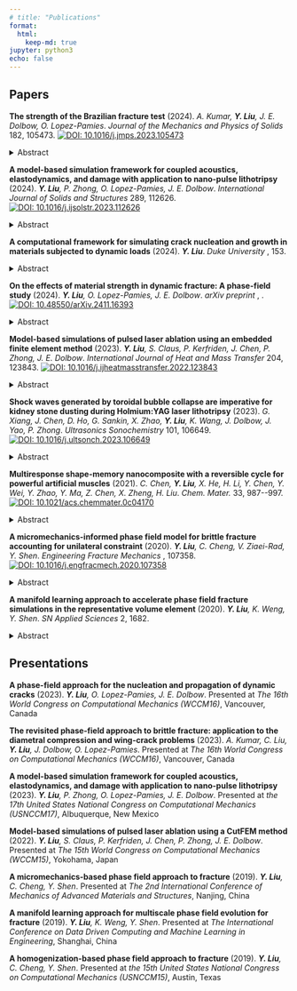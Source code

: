```yaml
---
# title: "Publications"
format: 
  html:
    keep-md: true
jupyter: python3
echo: false
---
```



## Papers
**The strength of the Brazilian fracture test** (2024). *A. Kumar, **Y. Liu**, J. E. Dolbow, O. Lopez-Pamies*. *Journal of the Mechanics and Physics of Solids* 182, 105473.
[![DOI: 10.1016/j.jmps.2023.105473](https://img.shields.io/badge/DOI-10.1016/j.jmps.2023.105473-blue.svg)](https://doi.org/10.1016/j.jmps.2023.105473)

<details>
<summary>Abstract</summary>
Since its introduction in the 1940s until present times, the so-called Brazilian test has been embraced by practitioners worldwide as a method of choice to indirectly measure the tensile strength of concrete, rocks, and other materials with a large compressive strength relative to their tensile strength. This is because of the ease that the test affords in both the preparation of the specimen (a circular disk) and the application of the loads (two platens compressing the specimen between them). Yet, this practical advantage has to be tempered by the fact that the observations from a Brazilian test — being an indirect experiment in the sense that it involves not uniform uniaxial tension but non-uniform triaxial stress states throughout the specimen —have to be appropriately interpreted to be useful. The main objective of this paper is to carry out a complete quantitative analysis of where and when fracture nucleates and propagates in a Brazilian test and thereby establish how to appropriately interpret its results. We do so by deploying the phase-field fracture theory of Kumar et al. (2020), which has been recently established as a complete theory of fracture capable of accurately describing the nucleation and propagation of cracks in linear elastic brittle materials under arbitrary quasistatic loading conditions. The last section of this paper puts forth a new protocol to deduce the tensile strength of a material from a Brazilian test that improves on the current ISRM and ASTM standards.
</details>
        

**A model-based simulation framework for coupled acoustics, elastodynamics, and damage with application to nano-pulse lithotripsy** (2024). ***Y. Liu**, P. Zhong, O. Lopez-Pamies, J. E. Dolbow*. *International Journal of Solids and Structures* 289, 112626.
[![DOI: 10.1016/j.ijsolstr.2023.112626](https://img.shields.io/badge/DOI-10.1016/j.ijsolstr.2023.112626-blue.svg)](https://doi.org/10.1016/j.ijsolstr.2023.112626)

<details>
<summary>Abstract</summary>
We develop a model for solid objects surrounded by a fluid that accounts for the possibility of acoustic pressures giving rise to damage on the surface of the solid. The propagation of an acoustic pressure in the fluid domain is modeled by the acoustic wave equation. On the other hand, the response of the solid is described by linear elastodynamics coupled with a gradient damage model, one that is based on a cohesive-type phasefield description of fracture. The interaction between the acoustic pressure and the deformation and damage of the solid are represented by transmission conditions at the fluid–solid interface. The resulting governing equations are discretized using a finite-element/finite-difference method that pays particular attention to the spatial and temporal scales that need to be resolved. Results from model-based simulations are provided for a benchmark problem as well as for recent experiments in nano-pulse lithotripsy. A parametric study is performed to illustrate how damage develops in response to the driving force (magnitude and location of the acoustic source) as a function of the fracture resistance of the solid. The results are shown to be qualitatively consistent with experimental observations for the location and size of the damage fields on the solid surface. A study of limiting cases also suggests that both the threshold for damage and the critical fracture energy are important to consider in order to capture the transition from damage initiation to complete localization. A low-cycle fatigue model is proposed that degrades the fracture resistance of the solid as a function of accumulated tensile strain energy, and it is shown to be capable of capturing damage localization in simulations of multi-pulse nano-pulse lithotripsy.
</details>
        

**A computational framework for simulating crack nucleation and growth in materials subjected to dynamic loads** (2024). ***Y. Liu***. *Duke University* , 153.

<details>
<summary>Abstract</summary>
Understanding dynamic fracture is essential for predicting the structural integrity and lifespan of engineering components, especially in critical fields like aerospace, civil engineering, and materials manufacturing. Dynamic fracture involves crack propagation under rapid loading conditions, where the loading rate impacts the fracture process. Dynamic fracture is particularly important in scenarios such as impact, fragmentation, and high-speed machining, where materials are subjected to sudden and extreme forces. Both crack nucleation and propagation are crucial in dynamic fracture. The precise conditions under which cracks nucleate is the key to predict failure onset and implementing preventive measures. Once a crack has nucleated, its propagation under dynamic loading is also challenging due to complex stress wave interactions and inertial effects that influence the crack path and speed. Traditional fracture analysis methods often struggle to accurately predict crack behavior under these dynamic conditions.The research presented in this dissertation aims to address the aforementioned challenges. A unified computational framework is developed to simulate both crack nucleation and growth under dynamic loads. In essence, a phase-field model designed for fracture under quasi-static loading conditions is extended to account for dynamic fracture. The framework accounts for an arbitrary material strength surface through an external driving force in the evolution equation for the phase field. The framework is appealing because it models arbitrary material strength without compromising Griffith's criterion. The developed computational framework has been validated against a broad range of experimental observations, demonstrating the importance of accurately representing material strength. A complete analysis of fracture nucleation and propagation during the Brazilian test is presented; the framework also simulates coupled acoustics, elastodynamics, and damage with application to nano-pulse lithotripsy; and the framework has been validated against the impact experiments by Kalthoff and Winkler, a dynamic version of the Brazilian fracture test, and a recent experiment investigating crack initiation, propagation, and branching in soda-lime glass specimens.
</details>
        

**On the effects of material strength in dynamic fracture: A phase-field study** (2024). ***Y. Liu**, O. Lopez-Pamies, J. E. Dolbow*. *arXiv preprint* , .
[![DOI: 10.48550/arXiv.2411.16393](https://img.shields.io/badge/DOI-10.48550/arXiv.2411.16393-blue.svg)](https://doi.org/10.48550/arXiv.2411.16393)

<details>
<summary>Abstract</summary>

Over the past seven years, full-field analyses of a wide range of classical as well as modern quasi-static fracture experiments on nominally elastic brittle materials -- ranging from hard ceramics to soft elastomers -- have repeatedly identified the material strength surface as one of the key material properties that governs not only the nucleation of cracks, but also their propagation. Central to these analyses are the results generated by the Griffith phase-field fracture theory with material strength introduced in [21,23,20]. The first of two objectives of this paper is to extend this theory to account for inertia, this for the basic case of isotropic linear elastic brittle materials. From an applications point of view, the theory amounts to solving an initial-boundary-value problem comprised of a hyperbolic PDE coupled with an elliptic PDE for the displacement field $u(X,t)$ and the phase field $d(X,t)$. A robust scheme is presented to generate solutions for these equations that is based on an adaptive finite-element discretization of space and an implicit finite-difference discretization of time. At every time increment tm, the resulting discretized equations are solved separately in a staggered manner for $u(X,t_m)$ and $d(X,t_m)$ by means of Newton-Raphson schemes. The second objective is to illustrate the descriptive and predictive capabilities of the proposed theory via simulations of benchmark problems and experiments. These include problems involving fracture nucleation from large pre-existing cracks, such as the classical Kalthoff-Winkler experiments, as well as problems involving fracture nucleation within the bulk, such as the dynamic Brazilian fracture experiments.

</details>
        

**Model-based simulations of pulsed laser ablation using an embedded finite element method** (2023). ***Y. Liu**, S. Claus, P. Kerfriden, J. Chen, P. Zhong, J. E. Dolbow*. *International Journal of Heat and Mass Transfer* 204, 123843.
[![DOI: 10.1016/j.ijheatmasstransfer.2022.123843](https://img.shields.io/badge/DOI-10.1016/j.ijheatmasstransfer.2022.123843-blue.svg)](https://doi.org/10.1016/j.ijheatmasstransfer.2022.123843)

<details>
<summary>Abstract</summary>
A model of thermal ablation with application to multi-pulsed laser lithotripsy is presented. The approach is based on a one-sided Stefan-Signorini model for thermal ablation, and relies on a level-set function to represent the moving interface between the solid phase and a fictitious gas phase (representing the ablated material). The model is discretized with an embedded finite element method, wherein the interface geometry can be arbitrarily located relative to the background mesh. Nitsche's method is adopted to impose the Signorini condition on the moving interface. A bound constraint is also imposed to deal with thermal shocks that can arise during representative simulations of pulsed ablation with high-power lasers. We report simulation results based on experiments for pulsed laser ablation of wet BegoStone samples treated in air, where Begostone has been used as a phantom material for kidney stone. The model is calibrated against experimental measurements by adjusting the percentage of incoming laser energy absorbed at the surface of the stone sample. Simulation results are then validated against experimental observations for the crater area, volume, and geometry as a function of laser pulse energy and duration. Our studies illustrate how the spreading of the laser beam from the laser fiber tip with concomitantly reduced incident laser irradiance on the damaged crater surface explains trends in both the experimental observations and the model-based simulation results.
</details>
        

**Shock waves generated by toroidal bubble collapse are imperative for kidney stone dusting during Holmium:YAG laser lithotripsy** (2023). *G. Xiang, J. Chen, D. Ho, G. Sankin, X. Zhao, **Y. Liu**, K. Wang, J. Dolbow, J. Yao, P. Zhong*. *Ultrasonics Sonochemistry* 101, 106649.
[![DOI: 10.1016/j.ultsonch.2023.106649](https://img.shields.io/badge/DOI-10.1016/j.ultsonch.2023.106649-blue.svg)](https://doi.org/10.1016/j.ultsonch.2023.106649)

<details>
<summary>Abstract</summary>
Holmium:yttrium-aluminum-garnet (Ho:YAG) laser lithotripsy (LL) has been the treatment of choice for kidney stone disease for more than two decades, yet the mechanisms of action are not completely clear. Besides photothermal ablation, recent evidence suggests that cavitation bubble collapse is pivotal in kidney stone dusting when the Ho:YAG laser operates at low pulse energy (Ep) and high frequency (F). In this work, we perform a comprehensive series of experiments and modelbased simulations to dissect the complex physical processes in LL. Under clinically relevant dusting settings (Ep = 0.2 J, F = 20 Hz), our results suggest that majority of the irradiated laser energy ({\textgreater}90 \%) is dissipated by heat generation in the fluid surrounding the fiber tip and the irradiated stone surface, while only about 1 \% may be consumed for photothermal ablation, and less than 0.7 \% is converted into the potential energy at the maximum bubble expansion. We reveal that photothermal ablation is confined locally to the laser irradiation spot, whereas cavitation erosion is most pronounced at a fiber tip-stone surface distance about 0.5 mm where multi foci ring-like damage outside the thermal ablation zone is observed. The cavitation erosion is caused by the progressively intensified collapse of jetinduced toroidal bubble near the stone surface ({\textless}100 μm), as a result of Raleigh-Taylor and Richtmyer-Meshkov instabilities. The ensuing shock wave-stone interaction and resultant leaky Rayleigh waves on the stone surface may lead to dynamic fatigue and superficial material removal under repeated bombardments of toroidal bubble collapses during dusting procedures in LL.
</details>
        

**Multiresponse shape-memory nanocomposite with a reversible cycle for powerful artificial muscles** (2021). *C. Chen, **Y. Liu**, X. He, H. Li, Y. Chen, Y. Wei, Y. Zhao, Y. Ma, Z. Chen, X. Zheng, H. Liu*. *Chem. Mater.* 33, 987--997.
[![DOI: 10.1021/acs.chemmater.0c04170](https://img.shields.io/badge/DOI-10.1021/acs.chemmater.0c04170-blue.svg)](https://doi.org/10.1021/acs.chemmater.0c04170)

<details>
<summary>Abstract</summary>
In the ﬁeld of bionic soft robots and microrobots, artiﬁcial muscle materials have exhibited unique potential for cutting-edge applications. However, current mainstream thermal-responsive artiﬁcial muscles based on semicrystalline polymers (SCPs), despite their excellent physical properties, suﬀer from the limitation of environmental stimuli in practice, while their photodriven counterparts adopting liquid crystal elastomers (LCEs) lack ductility. Herein, a novel multifunctional programmable artiﬁcial muscle with a unique patch-sewing structure formed by π−π stacking between azobenzene groups was designed, which combined the advantages of SCPs and LCEs. The nanocomposite demonstrated a unique combination between artiﬁcial muscle performance (46.5 times the energy density and 26.6 times the power density of human skeletal muscles) and programmability (274.84\% strain and 100\% shape-memory recovery rate within 1 s). Meanwhile, coupling the photoisomerization of azobenzene and the photothermal conversion of gold nanorods, the cycle of deformation triggered by ultraviolet light and restoring by infrared light could be accomplished rapidly within 30 s. A COMSOL Multiphysics model was established and the corresponding ﬁnite element analysis veriﬁed the photoactuation and captured the general principle of light initiation in elastomers. These demonstrate that the multifunctional programmable elastomer is promising for artiﬁcial muscle applications, especially for photoinduced actuation.
</details>
        

**A micromechanics-informed phase field model for brittle fracture accounting for unilateral constraint** (2020). ***Y. Liu**, C. Cheng, V. Ziaei-Rad, Y. Shen*. *Engineering Fracture Mechanics* , 107358.
[![DOI: 10.1016/j.engfracmech.2020.107358](https://img.shields.io/badge/DOI-10.1016/j.engfracmech.2020.107358-blue.svg)](https://doi.org/10.1016/j.engfracmech.2020.107358)

<details>
<summary>Abstract</summary>
We propose a new direction-dependent model for the unilateral constraint involved in the phase field approach to fracture and also in the continuous damage mechanics models. The construction of this phase field model is informed by micromechanical modeling through the homogenization theory, where the representative volume element (RVE) has a planar crack in the center. The proposed model is made closely match the response of the RVE, including the frictionless self-contact condition. This homogenization approach allows to identify a direction-dependent phase field model with the tension-compression split obtained from cracked microstructures. One important feature of the proposed model is that unlike most other models, the material degradation is consistently determined without artificial assumptions or ad hoc parameters with no physical interpretation, thus, a more realistic modeling is resulted. With standard tests such as uniaxial loadings, three-point bending, simple shear, and through-crack tests, the proposed model predicts reasonable crack paths. Moreover, with the RVE response as a benchmark, the proposed model gives rise to an accurate stress-strain curve under shear loads, more accurate than most existing models.
</details>
        

**A manifold learning approach to accelerate phase field fracture simulations in the representative volume element** (2020). ***Y. Liu**, K. Weng, Y. Shen*. *SN Applied Sciences* 2, 1682.

<details>
<summary>Abstract</summary>
The multiscale simulation of heterogeneous materials is a popular and important subject in solid mechanics and materials science due to the wide application of composite materials. However, the classical FE$^2$ (finite element$^2$) scheme can be costly, especially when the microproblem is nonlinear. In this paper, we consider the case when the microproblem is the phase field formulation for fracture. We adopt the locally linear embedding (LLE) manifold learning approach, a method for non-linear dimension reduction, to extract the manifold that contains a collection of phase-field-represented initial microcrack patterns in the representative volume element (RVE). Then the output data corresponding to any other microcrack pattern, e.g., the evolved phase field at a fixed load, can be accurately reconstructed using the learned manifold with minimum computation. The method has two features: a minimum number of parameters for the scheme, and an input-specific error bar. The latter feature enables an adaptive strategy for any new input on whether to use the proposed, less expensive reconstruction, or to use an accurate but costly high-fidelity computation instead.
</details>
        

## Presentations
**A phase-field approach for the nucleation and propagation of dynamic cracks** (2023). ***Y. Liu**, O. Lopez-Pamies, J. E. Dolbow*.  Presented at *The 16th World Congress on Computational Mechanics (WCCM16)*, Vancouver, Canada

**The revisited phase-field approach to brittle fracture: application to the diametral compression and wing-crack problems** (2023). *A. Kumar, C. Liu, **Y. Liu**, J. Dolbow, O. Lopez-Pamies*.  Presented at *The 16th World Congress on Computational Mechanics (WCCM16)*, Vancouver, Canada

**A model-based simulation framework for coupled acoustics, elastodynamics, and damage with application to nano-pulse lithotripsy** (2023). ***Y. Liu**, P. Zhong, O. Lopez-Pamies, J. E. Dolbow*.  Presented at *the 17th United States National Congress on Computational Mechanics (USNCCM17)*, Albuquerque, New Mexico

**Model-based simulations of pulsed laser ablation using a CutFEM method** (2022). ***Y. Liu**, S. Claus, P. Kerfriden, J. Chen, P. Zhong, J. E. Dolbow*.  Presented at *The 15th World Congress on Computational Mechanics (WCCM15)*, Yokohama, Japan

**A micromechanics-based phase field approach to fracture** (2019). ***Y. Liu**, C. Cheng, Y. Shen*.  Presented at *The 2nd International Conference of Mechanics of Advanced Materials and Structures*, Nanjing, China

**A manifold learning approach for multiscale phase field evolution for fracture** (2019). ***Y. Liu**, K. Weng, Y. Shen*.  Presented at *The International Conference on Data Driven Computing and Machine Learning in Engineering*, Shanghai, China

**A homogenization-based phase field approach to fracture** (2019). ***Y. Liu**, C. Cheng, Y. Shen*.  Presented at *the 15th United States National Congress on Computational Mechanics (USNCCM15)*, Austin, Texas



